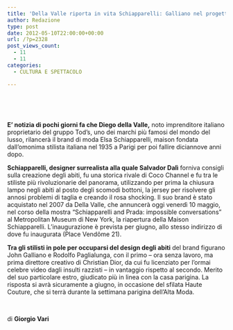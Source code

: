 ```yaml
---
title: 'Della Valle riporta in vita Schiapparelli: Galliano nel progetto?'
author: Redazione
type: post
date: 2012-05-10T22:00:00+00:00
url: /?p=2328
post_views_count:
  - 11
  - 11
categories:
  - CULTURA E SPETTACOLO

---
```

&nbsp;

&nbsp;

**E&#8217; notizia di pochi giorni fa che Diego della Valle,** noto imprenditore italiano proprietario del gruppo Tod&#8217;s, uno dei marchi pi&ugrave; famosi del mondo del lusso, rilancer&agrave; il brand di moda Elsa Schiapparelli, maison fondata dall&#8217;omonima stilista italiana nel 1935 a Parigi per poi fallire diciannove anni dopo. 

**Schiapparelli, designer surrealista alla quale Salvador Dal&igrave;** forniva consigli sulla creazione degli abiti, fu una storica rivale di Coco Channel e fu tra le stiliste pi&ugrave; rivoluzionarie del panorama, utilizzando per prima la chiusura lampo negli abiti al posto degli scomodi bottoni, la jersey per risolvere gli annosi problemi di taglia e creando il rosa shocking. Il suo brand &egrave; stato acquistato nel 2007 da Della Valle, che annuncer&agrave; oggi venerd&igrave; 10 maggio, nel corso della mostra &ldquo;Schiapparelli and Prada: impossible conversations&rdquo; al Metropolitan Museum di New York, la riapertura della Maison Schiapparelli. L&#8217;inaugurazione &egrave; prevista per giugno, allo stesso indirizzo di dove fu inaugurata (Place Vend&ocirc;me 21). 

**Tra gli stilisti in pole per occuparsi del design degli abiti** del brand figurano John Galliano e Rodolfo Paglialunga, con il primo &#8211; ora senza lavoro, ma prima direttore creativo di Christian Dior, da cui fu licenziato per l&#8217;ormai celebre video dagli insulti razzisti &#8211; in vantaggio rispetto al secondo. Merito del suo particolare estro, giudicato pi&ugrave; in linea con la casa parigina. La risposta si avr&agrave; sicuramente a giugno, in occasione del sfilata Haute Couture, che si terr&agrave; durante la settimana parigina dell&#8217;Alta Moda.

&nbsp;

di **Giorgio Vari**

&nbsp;

&nbsp;

&nbsp;

&nbsp;